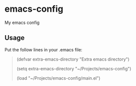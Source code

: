 emacs-config
============

My emacs config

Usage
-----

Put the follow lines in your .emacs file:

> (defvar extra-emacs-directory "Extra emacs directory")
> 
> (setq extra-emacs-directory "~/Projects/emacs-config")
> 
> (load "~/Projects/emacs-config/main.el")
